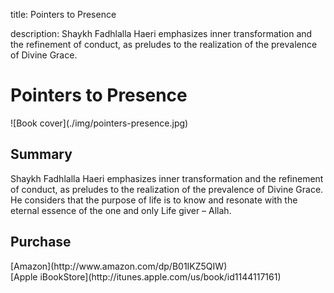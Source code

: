 title: Pointers to Presence

description: Shaykh Fadhlalla Haeri emphasizes inner transformation and the refinement of conduct, as preludes to the realization of the prevalence of Divine Grace.

# Pointers to Presence

<div markdown="1" class="cover-image">
![Book cover](./img/pointers-presence.jpg)
</div>

## Summary

Shaykh Fadhlalla Haeri emphasizes inner transformation and the refinement of conduct, as preludes to the realization of the prevalence of Divine Grace. He considers that the purpose of life is to know and resonate with the eternal essence of the one and only Life giver – Allah.

## Purchase

<div markdown="3" class="purchase-link">
[Amazon](http://www.amazon.com/dp/B01IKZ5QIW)
</div>

<div markdown="3" class="purchase-link">
[Apple iBookStore](http://itunes.apple.com/us/book/id1144117161)
</div>